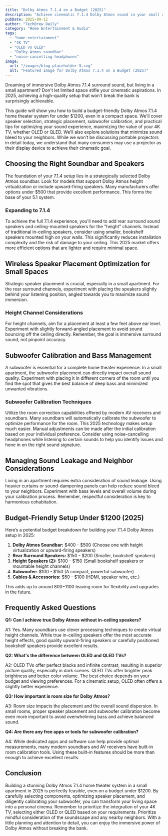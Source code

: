 ```yaml
---
title: "Dolby Atmos 7.1.4 on a Budget (2025)"
description: "Achieve cinematic 7.1.4 Dolby Atmos sound in your small apartment for under $1200! This complete guide covers wireless speaker placement, subwoofer calibration, and more. Get the best sound for your 4K TV today!"
pubDate: 2025-09-12
author: "TechBrew Daily"
category: "Home Entertainment & Audio"
tags:
  - "home-entertainment"
  - "4K TV"
  - "OLED vs QLED"
  - "Dolby Atmos soundbar"
  - "noise-cancelling headphones"
image:
  url: "/images/blog-placeholder-5.svg"
  alt: "Featured image for Dolby Atmos 7.1.4 on a Budget (2025)"
---
```


Dreaming of immersive Dolby Atmos 7.1.4 surround sound, but living in a small apartment?  Don't let limited space stifle your cinematic aspirations.  In 2025, achieving a high-quality setup that won't break the bank is surprisingly achievable.


This guide will show you how to build a budget-friendly Dolby Atmos 7.1.4 home theater system for under $1200, even in a compact space. We'll cover speaker selection, strategic placement, subwoofer calibration, and practical tips for optimizing your sound experience, maximizing the value of your 4K TV, whether OLED or QLED. We’ll also explore solutions that minimize sound bleed to your neighbors.  While we won’t be discussing portable projectors in detail today, we understand that many consumers may use a projector as their display device to achieve their cinematic goal.


## Choosing the Right Soundbar and Speakers

The foundation of your 7.1.4 setup lies in a strategically selected Dolby Atmos soundbar.  Look for models that support Dolby Atmos height virtualization or include upward-firing speakers. Many manufacturers offer options under $500 that provide excellent performance.  This forms the base of your 5.1 system.


### Expanding to 7.1.4

To achieve the full 7.1.4 experience, you'll need to add rear surround sound speakers and ceiling-mounted speakers for the "height" channels.   Instead of traditional in-ceiling speakers, consider using smaller, bookshelf speakers mounted high on your walls. This significantly reduces installation complexity and the risk of damage to your ceiling. This 2025 market offers more efficient options that are lighter and require minimal space.


## Wireless Speaker Placement Optimization for Small Spaces

Strategic speaker placement is crucial, especially in a small apartment.  For the rear surround channels, experiment with placing the speakers slightly behind your listening position, angled towards you to maximize sound immersion.


### Height Channel Considerations

For height channels, aim for a placement at least a few feet above ear level.  Experiment with slightly forward-angled placement to avoid sound bouncing off the ceiling directly.  Remember, the goal is immersive surround sound, not pinpoint accuracy.


## Subwoofer Calibration and Bass Management

A subwoofer is essential for a complete home theater experience. In a small apartment, the subwoofer placement can directly impact overall sound quality.  Experiment with placing it in different corners of the room until you find the spot that gives the best balance of deep bass and minimized unwanted vibrations.


### Subwoofer Calibration Techniques

Utilize the room correction capabilities offered by modern AV receivers and soundbars.  Many soundbars will automatically calibrate the subwoofer to optimize performance for the room. This 2025 technology makes setup much easier.   Manual adjustments can be made after the initial calibration based on your individual preference.  Consider using noise-cancelling headphones while listening to certain sounds to help you identify issues and hone in on the right sound signature.


## Managing Sound Leakage and Neighbor Considerations

Living in an apartment requires extra consideration of sound leakage.  Using heavier curtains or sound-dampening panels can help reduce sound bleed to your neighbors.  Experiment with bass levels and overall volume during your calibration process.  Remember, respectful consideration is key to harmonious cohabitation.


## Budget-Friendly Setup Under $1200 (2025)

Here’s a potential budget breakdown for building your 7.1.4 Dolby Atmos setup in 2025:

1. **Dolby Atmos Soundbar:** $400 - $500 (Choose one with height virtualization or upward-firing speakers)
2. **Rear Surround Speakers:** $150 - $200 (Smaller, bookshelf speakers)
3. **Height Speakers (2):** $100 - $150 (Small bookshelf speakers or mountable height channels)
4. **Subwoofer:** $100 - $150 (A compact, powerful subwoofer)
5. **Cables & Accessories:** $50 - $100 (HDMI, speaker wire, etc.)

This adds up to around $800-$1100 leaving room for flexibility and upgrades in the future.


## Frequently Asked Questions

**Q1: Can I achieve true Dolby Atmos without in-ceiling speakers?**

A1:  Yes. Many soundbars use clever processing techniques to create virtual height channels.  While true in-ceiling speakers offer the most accurate height effects, good quality upward-firing speakers or carefully positioned bookshelf speakers provide excellent results.


**Q2: What's the difference between OLED and QLED TVs?**

A2: OLED TVs offer perfect blacks and infinite contrast, resulting in superior picture quality, especially in dark scenes. QLED TVs offer brighter peak brightness and better color volume.  The best choice depends on your budget and viewing preferences.  For a cinematic setup, OLED often offers a slightly better experience.


**Q3: How important is room size for Dolby Atmos?**

A3:  Room size impacts the placement and the overall sound dispersion.  In small rooms, proper speaker placement and subwoofer calibration become even more important to avoid overwhelming bass and achieve balanced sound.


**Q4:  Are there any free apps or tools for subwoofer calibration?**

A4: While dedicated apps and software can help provide optimal measurements, many modern soundbars and AV receivers have built-in room calibration tools. Using these built-in features should be more than enough to achieve excellent results.


## Conclusion

Building a stunning Dolby Atmos 7.1.4 home theater system in a small apartment in 2025 is perfectly feasible, even on a budget under $1200. By carefully selecting components, optimizing speaker placement, and diligently calibrating your subwoofer, you can transform your living space into a personal cinema. Remember to prioritize the integration of your 4K TV, selecting either OLED or QLED based on your requirements. Prioritize mindful consideration of the soundscape and any nearby neighbors.  With a little planning and attention to detail, you can enjoy the immersive power of Dolby Atmos without breaking the bank.